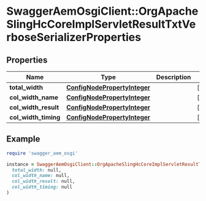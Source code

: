 # SwaggerAemOsgiClient::OrgApacheSlingHcCoreImplServletResultTxtVerboseSerializerProperties

## Properties

| Name | Type | Description | Notes |
| ---- | ---- | ----------- | ----- |
| **total_width** | [**ConfigNodePropertyInteger**](ConfigNodePropertyInteger.md) |  | [optional] |
| **col_width_name** | [**ConfigNodePropertyInteger**](ConfigNodePropertyInteger.md) |  | [optional] |
| **col_width_result** | [**ConfigNodePropertyInteger**](ConfigNodePropertyInteger.md) |  | [optional] |
| **col_width_timing** | [**ConfigNodePropertyInteger**](ConfigNodePropertyInteger.md) |  | [optional] |

## Example

```ruby
require 'swagger_aem_osgi'

instance = SwaggerAemOsgiClient::OrgApacheSlingHcCoreImplServletResultTxtVerboseSerializerProperties.new(
  total_width: null,
  col_width_name: null,
  col_width_result: null,
  col_width_timing: null
)
```

